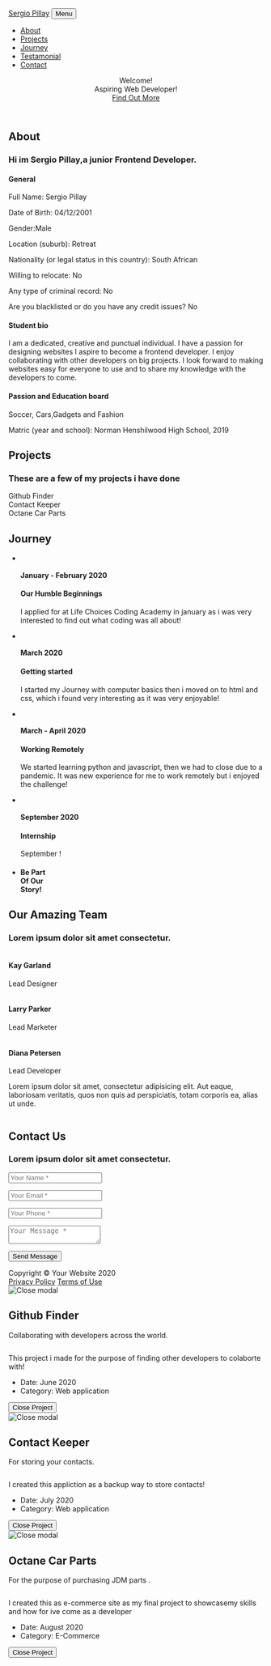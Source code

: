 <!DOCTYPE html>
<html lang="en">
    <head>
        <meta charset="utf-8" />
        <meta name="viewport" content="width=device-width, initial-scale=1, shrink-to-fit=no" />
        <meta name="description" content="" />
        <meta name="author" content="" />
        <title>Sergio Pillay Portfolio</title>
        <link rel="icon" type="image/x-icon" href="assets/img/favicon.ico" />
        <!-- Font Awesome icons (free version)-->
        <script src="https://use.fontawesome.com/releases/v5.15.1/js/all.js" crossorigin="anonymous"></script>
        <!-- Google fonts-->
        <link href="https://fonts.googleapis.com/css?family=Montserrat:400,700" rel="stylesheet" type="text/css" />
        <link href="https://fonts.googleapis.com/css?family=Droid+Serif:400,700,400italic,700italic" rel="stylesheet" type="text/css" />
        <link href="https://fonts.googleapis.com/css?family=Roboto+Slab:400,100,300,700" rel="stylesheet" type="text/css" />
        <!-- Core theme CSS (includes Bootstrap)-->
        <link href="css/styles.css" rel="stylesheet" />
    </head>
    <body id="page-top">
        <!-- Navigation-->
        <nav class="navbar navbar-expand-lg navbar-dark fixed-top" id="mainNav">
            <div class="container">
                <a class="navbar-brand js-scroll-trigger" href="#page-top">Sergio Pillay</a>
                <button class="navbar-toggler navbar-toggler-right" type="button" data-toggle="collapse" data-target="#navbarResponsive" aria-controls="navbarResponsive" aria-expanded="false" aria-label="Toggle navigation">
                    Menu
                    <i class="fas fa-bars ml-1"></i>
                </button>
                <div class="collapse navbar-collapse" id="navbarResponsive">
                    <ul class="navbar-nav text-uppercase ml-auto">
                        <li class="nav-item"><a class="nav-link js-scroll-trigger" href="#About">About</a></li>
                        <li class="nav-item"><a class="nav-link js-scroll-trigger" href="#projects">Projects</a></li>
                        <li class="nav-item"><a class="nav-link js-scroll-trigger" href="#Journey">Journey</a></li>
                        <li class="nav-item"><a class="nav-link js-scroll-trigger" href="#testamonial">Testamonial</a></li>
                        <li class="nav-item"><a class="nav-link js-scroll-trigger" href="#contact">Contact</a></li>
                    </ul>
                </div>
            </div>
        </nav>
        <!-- Masthead-->
        <header class="masthead">
            <div class="container">
                <div class="masthead-heading text-uppercase">Welcome!</div>
                <div class="mast
                head-subheading">Aspiring Web Developer!</div>
                <a class="btn btn-primary btn-xl text-uppercase js-scroll-trigger" href="#About">Find Out More</a>
            </div>
        </header>
        <!-- About-->
        <section class="page-section" id="About">
            <div class="container">
                <div class="text-center">
                    <h2 class="section-heading text-uppercase">About</h2>
                    <h3 class="section-subheading text-muted">Hi im Sergio Pillay,a junior Frontend Developer.</h3>
                </div>
                <div class="row text-center">
                    <div class="col-md-4">
                        <!-- <span class="fa-stack fa-4x">
                            <i class="fas fa-circle fa-stack-2x text-primary"></i> -->
                        </span>
                        <h4 class="my-3">General</h4>
                        <p class="text-muted">
                        <p>Full Name: Sergio Pillay</p>
                        <p>Date of Birth: 04/12/2001 </p>
                        <p>Gender:Male</p>
                        <p>Location (suburb): Retreat</p>
                        <p>Nationality (or legal status in this country): South African </p>
                        <p>Willing to relocate: No</p>
                        <p> Any type of criminal record: No </p>
                        <p>Are you blacklisted or do you have any credit issues? No </p></p>
                    </div>
                    <div class="col-md-4">
                        <!-- <span class="fa-stack fa-4x">
                            <i class="fas fa-circle fa-stack-2x text-primary"></i> -->
                        </span>
                        <h4 class="my-3">Student bio</h4>
                        <p class="text-muted">
                            <p>I am a dedicated, creative
                            and punctual individual. I have a passion for designing websites 
                            I aspire to become a frontend developer.
                            I enjoy collaborating with other developers on big projects. I look
                            forward to making websites easy for everyone to use and to share my
                            knowledge with the developers to come.</p></p>
                    </div>
                    <div class="col-md-4">
                        <!-- <span class="fa-stack fa-4x">
                            <i class="fas fa-circle fa-stack-2x text-primary"></i>
                        </span> -->
                        <h4 class="my-3">Passion and Education board</h4>
                        <p class="text-muted">
                            <p>Soccer, Cars,Gadgets and Fashion</p>
                            <p>Matric (year and school): Norman Henshilwood High School, 2019 </p>
                        </p>
                    </div>
                </div>
            </div>
        </section>
        <!-- Project Grid-->
        <section class="page-section " id="projects">
            <div class="container">
                <div class="text-center">
                    <h2 class="section-heading text-uppercase">Projects</h2>
                    <h3 class="section-subheading text-muted">These are a few of my projects i have done</h3>
                </div>
                <div class="row">
                    <div class="col-lg-4 col-sm-6 mb-4">
                        <div class="portfolio-item">
                            <a class="portfolio-link" data-toggle="modal" href="#portfolioModal1">
                                <div class="portfolio-hover">
                                    <div class="portfolio-hover-content"><i class="fas fa-plus fa-3x"></i></div>
                                </div>
                                <img class="img-fluid" src="assets/img/portfolio/snip.jpg" alt="" />
                            </a>
                            <div class="portfolio-caption">
                                <div class="portfolio-caption-heading">Github Finder</div>
                            </div>
                        </div>
                    </div>
                    <div class="col-lg-4 col-sm-6 mb-4">
                        <div class="portfolio-item">
                            <a class="portfolio-link" data-toggle="modal" href="#portfolioModal2">
                                <div class="portfolio-hover">
                                    <div class="portfolio-hover-content"><i class="fas fa-plus fa-3x"></i></div>
                                </div>
                                <img class="img-fluid" src="assets/img/portfolio/snip2.jpg" alt="" />
                            </a>
                            <div class="portfolio-caption">
                                <div class="portfolio-caption-heading">Contact Keeper</div>
                            </div>
                        </div>
                    </div>
                    <div class="col-lg-4 col-sm-6 mb-4">
                        <div class="portfolio-item">
                            <a class="portfolio-link" data-toggle="modal" href="#portfolioModal3">
                                <div class="portfolio-hover">
                                    <div class="portfolio-hover-content"><i class="fas fa-plus fa-3x"></i></div>
                                </div>
                                <img class="img-fluid" src="assets/img/portfolio/snip4.jpg" alt="" />
                            </a>
                            <div class="portfolio-caption">
                                <div class="portfolio-caption-heading">Octane Car Parts</div>
                            </div>
                        </div>
                    </div>
                </div>
            </div>
        </section>
        <!-- Journey-->
        <section class="page-section" id="Journey">
            <div class="container">
                <div class="text-center">
                    <h2 class="section-heading text-uppercase">Journey</h2>
                </div>
                <ul class="timeline">
                    <li>
                        <div class="timeline-image"><img class="rounded-circle img-fluid" src="assets/img/about/1.jpg" alt="" /></div>
                        <div class="timeline-panel">
                            <div class="timeline-heading">
                                <h4>January - February 2020</h4>
                                <h4 class="subheading">Our Humble Beginnings</h4>
                            </div>
                            <div class="timeline-body"><p class="text-muted">I applied for at Life Choices Coding Academy in january as i was very interested to find out what coding was all about!</p></div>
                        </div>
                    </li>
                    <li class="timeline-inverted">
                        <div class="timeline-image"><img class="rounded-circle img-fluid" src="assets/img/about/2.jpg" alt="" /></div>
                        <div class="timeline-panel">
                            <div class="timeline-heading">
                                <h4>March 2020</h4>
                                <h4 class="subheading">Getting started</h4>
                            </div>
                            <div class="timeline-body"><p class="text-muted">I started my Journey with computer basics then i moved on to html and css, which i found  very interesting as it was very enjoyable!</p></div>
                        </div>
                    </li>
                    <li>
                        <div class="timeline-image"><img class="rounded-circle img-fluid" src="assets/img/about/3.jpg" alt="" /></div>
                        <div class="timeline-panel">
                            <div class="timeline-heading">
                                <h4>March - April 2020</h4>
                                <h4 class="subheading">Working Remotely</h4>
                            </div>
                            <div class="timeline-body"><p class="text-muted">We started learning python and javascript, then we had to close due to a pandemic. It was new experience for me to work remotely but i enjoyed the challenge!</p></div>
                        </div>
                    </li>
                    <li class="timeline-inverted">
                        <div class="timeline-image"><img class="rounded-circle img-fluid" src="assets/img/about/4.jpg" alt="" /></div>
                        <div class="timeline-panel">
                            <div class="timeline-heading">
                                <h4>September 2020</h4>
                                <h4 class="subheading">Internship</h4>
                            </div>
                            <div class="timeline-body"><p class="text-muted">September !</p></div>
                        </div>
                    </li>
                    <li class="timeline-inverted">
                        <div class="timeline-image">
                            <h4>
                                Be Part
                                <br />
                                Of Our
                                <br />
                                Story!
                            </h4>
                        </div>
                    </li>
                </ul>
            </div>
        </section>
        <!-- Team-->
        <section class="page-section bg-light" id="team">
            <div class="container">
                <div class="text-center">
                    <h2 class="section-heading text-uppercase">Our Amazing Team</h2>
                    <h3 class="section-subheading text-muted">Lorem ipsum dolor sit amet consectetur.</h3>
                </div>
                <div class="row">
                    <div class="col-lg-4">
                        <div class="team-member">
                            <img class="mx-auto rounded-circle" src="assets/img/team/1.jpg" alt="" />
                            <h4>Kay Garland</h4>
                            <p class="text-muted">Lead Designer</p>
                            <a class="btn btn-dark btn-social mx-2" href="#!"><i class="fab fa-twitter"></i></a>
                            <a class="btn btn-dark btn-social mx-2" href="#!"><i class="fab fa-facebook-f"></i></a>
                            <a class="btn btn-dark btn-social mx-2" href="#!"><i class="fab fa-linkedin-in"></i></a>
                        </div>
                    </div>
                    <div class="col-lg-4">
                        <div class="team-member">
                            <img class="mx-auto rounded-circle" src="assets/img/team/2.jpg" alt="" />
                            <h4>Larry Parker</h4>
                            <p class="text-muted">Lead Marketer</p>
                            <a class="btn btn-dark btn-social mx-2" href="#!"><i class="fab fa-twitter"></i></a>
                            <a class="btn btn-dark btn-social mx-2" href="#!"><i class="fab fa-facebook-f"></i></a>
                            <a class="btn btn-dark btn-social mx-2" href="#!"><i class="fab fa-linkedin-in"></i></a>
                        </div>
                    </div>
                    <div class="col-lg-4">
                        <div class="team-member">
                            <img class="mx-auto rounded-circle" src="assets/img/team/3.jpg" alt="" />
                            <h4>Diana Petersen</h4>
                            <p class="text-muted">Lead Developer</p>
                            <a class="btn btn-dark btn-social mx-2" href="#!"><i class="fab fa-twitter"></i></a>
                            <a class="btn btn-dark btn-social mx-2" href="#!"><i class="fab fa-facebook-f"></i></a>
                            <a class="btn btn-dark btn-social mx-2" href="#!"><i class="fab fa-linkedin-in"></i></a>
                        </div>
                    </div>
                </div>
                <div class="row">
                    <div class="col-lg-8 mx-auto text-center"><p class="large text-muted">Lorem ipsum dolor sit amet, consectetur adipisicing elit. Aut eaque, laboriosam veritatis, quos non quis ad perspiciatis, totam corporis ea, alias ut unde.</p></div>
                </div>
            </div>
        </section>
        <!-- Clients-->
        <div class="py-5">
            <div class="container">
                <div class="row">
                    <div class="col-md-3 col-sm-6 my-3">
                        <a href="#!"><img class="img-fluid d-block mx-auto" src="assets/img/logos/envato.jpg" alt="" /></a>
                    </div>
                    <div class="col-md-3 col-sm-6 my-3">
                        <a href="#!"><img class="img-fluid d-block mx-auto" src="assets/img/logos/designmodo.jpg" alt="" /></a>
                    </div>
                    <div class="col-md-3 col-sm-6 my-3">
                        <a href="#!"><img class="img-fluid d-block mx-auto" src="assets/img/logos/themeforest.jpg" alt="" /></a>
                    </div>
                    <div class="col-md-3 col-sm-6 my-3">
                        <a href="#!"><img class="img-fluid d-block mx-auto" src="assets/img/logos/creative-market.jpg" alt="" /></a>
                    </div>
                </div>
            </div>
        </div>
        <!-- Contact-->
        <section class="page-section" id="contact">
            <div class="container">
                <div class="text-center">
                    <h2 class="section-heading text-uppercase">Contact Us</h2>
                    <h3 class="section-subheading text-muted">Lorem ipsum dolor sit amet consectetur.</h3>
                </div>
                <form id="contactForm" name="sentMessage" novalidate="novalidate">
                    <div class="row align-items-stretch mb-5">
                        <div class="col-md-6">
                            <div class="form-group">
                                <input class="form-control" id="name" type="text" placeholder="Your Name *" required="required" data-validation-required-message="Please enter your name." />
                                <p class="help-block text-danger"></p>
                            </div>
                            <div class="form-group">
                                <input class="form-control" id="email" type="email" placeholder="Your Email *" required="required" data-validation-required-message="Please enter your email address." />
                                <p class="help-block text-danger"></p>
                            </div>
                            <div class="form-group mb-md-0">
                                <input class="form-control" id="phone" type="tel" placeholder="Your Phone *" required="required" data-validation-required-message="Please enter your phone number." />
                                <p class="help-block text-danger"></p>
                            </div>
                        </div>
                        <div class="col-md-6">
                            <div class="form-group form-group-textarea mb-md-0">
                                <textarea class="form-control" id="message" placeholder="Your Message *" required="required" data-validation-required-message="Please enter a message."></textarea>
                                <p class="help-block text-danger"></p>
                            </div>
                        </div>
                    </div>
                    <div class="text-center">
                        <div id="success"></div>
                        <button class="btn btn-primary btn-xl text-uppercase" id="sendMessageButton" type="submit">Send Message</button>
                    </div>
                </form>
            </div>
        </section>
        <!-- Footer-->
        <footer class="footer py-4">
            <div class="container">
                <div class="row align-items-center">
                    <div class="col-lg-4 text-lg-left">Copyright © Your Website 2020</div>
                    <div class="col-lg-4 my-3 my-lg-0">
                        <a class="btn btn-dark btn-social mx-2" href="#!"><i class="fab fa-twitter"></i></a>
                        <a class="btn btn-dark btn-social mx-2" href="#!"><i class="fab fa-facebook-f"></i></a>
                        <a class="btn btn-dark btn-social mx-2" href="#!"><i class="fab fa-linkedin-in"></i></a>
                    </div>
                    <div class="col-lg-4 text-lg-right">
                        <a class="mr-3" href="#!">Privacy Policy</a>
                        <a href="#!">Terms of Use</a>
                    </div>
                </div>
            </div>
        </footer>
        <!-- Portfolio Modals-->
        <!-- Modal 1-->
        <div class="portfolio-modal modal fade" id="portfolioModal1" tabindex="-1" role="dialog" aria-hidden="true">
            <div class="modal-dialog">
                <div class="modal-content">
                    <div class="close-modal" data-dismiss="modal"><img src="assets/img/close-icon.svg" alt="Close modal" /></div>
                    <div class="container">
                        <div class="row justify-content-center">
                            <div class="col-lg-8">
                                <div class="modal-body">
                                    <!-- Project Details Go Here-->
                                    <h2 class="text-uppercase">Github Finder</h2>
                                    <p class="item-intro text-muted">Collaborating with developers across the world.</p>
                                    <img class="img-fluid d-block mx-auto" src="assets/img/portfolio/snip.jpg" alt="" />
                                    <p>This project i made for the purpose of finding other developers to colaborte with!</p>
                                    <ul class="list-inline">
                                        <li>Date: June 2020</li>
                                        <li>Category: Web application</li>
                                    </ul>
                                    <button class="btn btn-primary" data-dismiss="modal" type="button">
                                        <i class="fas fa-times mr-1"></i>
                                        Close Project
                                    </button>
                                </div>
                            </div>
                        </div>
                    </div>
                </div>
            </div>
        </div>
        <!-- Modal 2-->
        <div class="portfolio-modal modal fade" id="portfolioModal2" tabindex="-1" role="dialog" aria-hidden="true">
            <div class="modal-dialog">
                <div class="modal-content">
                    <div class="close-modal" data-dismiss="modal"><img src="assets/img/close-icon.svg" alt="Close modal" /></div>
                    <div class="container">
                        <div class="row justify-content-center">
                            <div class="col-lg-8">
                                <div class="modal-body">
                                    <!-- Project Details Go Here-->
                                    <h2 class="text-uppercase">Contact Keeper</h2>
                                    <p class="item-intro text-muted">For storing your contacts.</p>
                                    <img class="img-fluid d-block mx-auto" src="assets/img/portfolio/snip2.jpg" alt="" />
                                    <p>I created this appliction as a backup way to store contacts!</p>
                                    <ul class="list-inline">
                                        <li>Date: July 2020</li>
                                        <li>Category: Web application</li>
                                    </ul>
                                    <button class="btn btn-primary" data-dismiss="modal" type="button">
                                        <i class="fas fa-times mr-1"></i>
                                        Close Project
                                    </button>
                                </div>
                            </div>
                        </div>
                    </div>
                </div>
            </div>
        </div>
        <!-- Modal 3-->
        <div class="portfolio-modal modal fade" id="portfolioModal3" tabindex="-1" role="dialog" aria-hidden="true">
            <div class="modal-dialog">
                <div class="modal-content">
                    <div class="close-modal" data-dismiss="modal"><img src="assets/img/close-icon.svg" alt="Close modal" /></div>
                    <div class="container">
                        <div class="row justify-content-center">
                            <div class="col-lg-8">
                                <div class="modal-body">
                                    <!-- Project Details Go Here-->
                                    <h2 class="text-uppercase">Octane Car Parts</h2>
                                    <p class="item-intro text-muted">For the purpose of purchasing JDM parts .</p>
                                    <img class="img-fluid d-block mx-auto" src="assets/img/portfolio/snip4.jpg" alt="" />
                                    <p>I created this as e-commerce site as my final project to showcasemy skills and how for ive come as a developer</p>
                                    <ul class="list-inline">
                                        <li>Date: August 2020</li>
                                        <li>Category: E-Commerce </li>
                                    </ul>
                                    <button class="btn btn-primary" data-dismiss="modal" type="button">
                                        <i class="fas fa-times mr-1"></i>
                                        Close Project
                                    </button>
                                </div>
                            </div>
                        </div>
                    </div>
                </div>
            </div>
        </div>
        <!-- Bootstrap core JS-->
        <script src="https://cdnjs.cloudflare.com/ajax/libs/jquery/3.5.1/jquery.min.js"></script>
        <script src="https://cdn.jsdelivr.net/npm/bootstrap@4.5.3/dist/js/bootstrap.bundle.min.js"></script>
        <!-- Third party plugin JS-->
        <script src="https://cdnjs.cloudflare.com/ajax/libs/jquery-easing/1.4.1/jquery.easing.min.js"></script>
        <!-- Contact form JS-->
        <script src="assets/mail/jqBootstrapValidation.js"></script>
        <script src="assets/mail/contact_me.js"></script>
        <!-- Core theme JS-->
        <script src="js/scripts.js"></script>
    </body>
</html>
